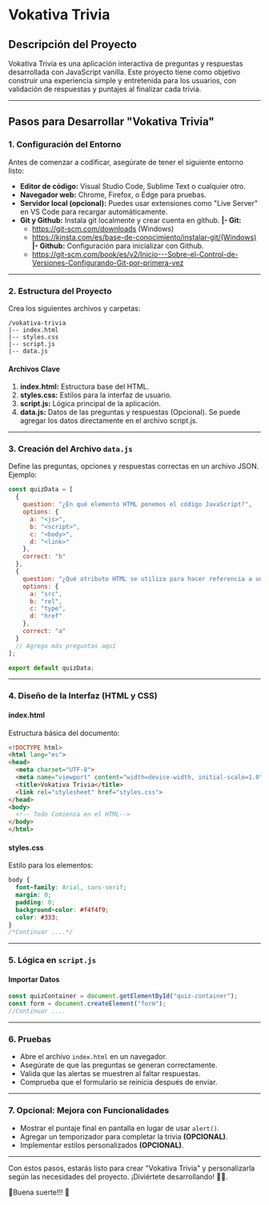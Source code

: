 # Vokativa Trivia

## Descripción del Proyecto

Vokativa Trivia es una aplicación interactiva de preguntas y respuestas desarrollada con JavaScript vanilla. Este proyecto tiene como objetivo construir una experiencia simple y entretenida para los usuarios, con validación de respuestas y puntajes al finalizar cada trivia.

---

## Pasos para Desarrollar "Vokativa Trivia"

### 1. Configuración del Entorno

Antes de comenzar a codificar, asegúrate de tener el siguiente entorno listo:

- **Editor de código:** Visual Studio Code, Sublime Text o cualquier otro.
- **Navegador web:** Chrome, Firefox, o Edge para pruebas.
- **Servidor local (opcional):** Puedes usar extensiones como "Live Server" en VS Code para recargar automáticamente.
- **Git y Github:** Instala git localmente y crear cuenta en github.
 **|- Git:**
  - https://git-scm.com/downloads (Windows)
  - https://kinsta.com/es/base-de-conocimiento/instalar-git/(Windows)
 **|- Github:**
  Configuración para inicializar con Github.
   - https://git-scm.com/book/es/v2/Inicio---Sobre-el-Control-de-Versiones-Configurando-Git-por-primera-vez


---

### 2. Estructura del Proyecto

Crea los siguientes archivos y carpetas:

```
/vokativa-trivia
|-- index.html
|-- styles.css
|-- script.js
|-- data.js
```

#### Archivos Clave

1. **index.html:** Estructura base del HTML.
2. **styles.css:** Estilos para la interfaz de usuario.
3. **script.js:** Lógica principal de la aplicación.
4. **data.js:** Datos de las preguntas y respuestas (Opcional). Se puede agregar los datos directamente en el archivo script.js.

---

### 3. Creación del Archivo `data.js`

Define las preguntas, opciones y respuestas correctas en un archivo JSON. Ejemplo:

```javascript
const quizData = [
  {
    question: "¿En qué elemento HTML ponemos el código JavaScript?",
    options: {
      a: "<js>",
      b: "<script>",
      c: "<body>",
      d: "<link>"
    },
    correct: "b"
  },
  {
    question: "¿Qué atributo HTML se utiliza para hacer referencia a un archivo JavaScript externo?",
    options: {
      a: "src",
      b: "rel",
      c: "type",
      d: "href"
    },
    correct: "a"
  }
  // Agrega más preguntas aquí
];

export default quizData;
```

---

### 4. Diseño de la Interfaz (HTML y CSS)

#### index.html

Estructura básica del documento:

```html
<!DOCTYPE html>
<html lang="es">
<head>
  <meta charset="UTF-8">
  <meta name="viewport" content="width=device-width, initial-scale=1.0">
  <title>Vokativa Trivia</title>
  <link rel="stylesheet" href="styles.css">
</head>
<body>
  <!-- Todo Comienza en el HTML-->
</body>
</html>
```

#### styles.css

Estilo para los elementos:

```css
body {
  font-family: Arial, sans-serif;
  margin: 0;
  padding: 0;
  background-color: #f4f4f9;
  color: #333;
}
/*Continuar ....*/
```

---

### 5. Lógica en `script.js`

#### Importar Datos

```javascript
const quizContainer = document.getElementById("quiz-container");
const form = document.createElement("form");
//Continuar ....

```

---

### 6. Pruebas

- Abre el archivo `index.html` en un navegador.
- Asegúrate de que las preguntas se generan correctamente.
- Valida que las alertas se muestren al faltar respuestas.
- Comprueba que el formulario se reinicia después de enviar.

---

### 7. Opcional: Mejora con Funcionalidades

- Mostrar el puntaje final en pantalla en lugar de usar `alert()`.
- Agregar un temporizador para completar la trivia **(OPCIONAL)**.
- Implementar estilos personalizados **(OPCIONAL)**.

---

Con estos pasos, estarás listo para crear "Vokativa Trivia" y personalizarla según las necesidades del proyecto. ¡Diviértete desarrollando! 👩‍💻.

🌟Buena suerte!!! 🙌


